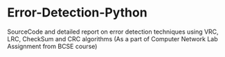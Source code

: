 # Error-Detection-Python

SourceCode and detailed report on error detection techniques using VRC, LRC, CheckSum and CRC algorithms
(As a part of Computer Network Lab Assignment from BCSE course)
